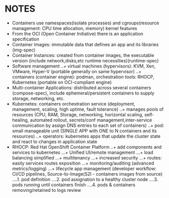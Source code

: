 # NOTES
+ Containers use namespaces(isolate processes) and cgroups(resource management: CPU time allocation, memory) kernel features
+ From the OCI (Open Container Initiative) there is an application specification
+ Container Images: immutable data that defines an app and its libraries (img-spec)
+ Container Instances: created from container images, the executable version (include network,disks,etc runtime necessities)(runtime-spec)
+ Software management
..+ virtual machines (hypervisors): KVM, Xen, VMware, Hyper-V (portable generally on same hypervisor)
..+ containers (container engine): podman, orchestration tools: RHOCP, Kubernetes (portable on OCI-compliant engine)
+ Multi-container Applications: distributed across several containers (compose-spec), include ephemeral/persistent containers to supply storage, networking, etc.
+ Kubernetes: containers orchestration service (deployment, management, scaling, high uptime, fault tolerance)
..+ manages pools of resources (CPU, RAM, Storage, networking, horizontal scaling, self-healing, automated rollout, secrets/conf management,inter-service communication by assign DNS entries to each set of containers)
..+ pod: small manageable unit (SINGLE APP with ONE to N containers and its resources) 
..+ operators: kubernetes apps that update the cluster state and react to changes in application state
+ RHOCP: Red Hat OpenShift Container Platform
..+ add components and services to kubernetes
...+ Unified UI/remote management
...+ load balancing simplified
...+ multitenancy
...+ increased security 
...+ routes: easily services routes exposition
...+ monitoring/auditing (advanced metrics/logging)
...+ lifecycle app management (developer workflow: CI/CD pipelines, Source-to-Image(S2I - containers images from source)
....1. pod definition
....2. pod assignation to a healthy cluster node
....3. pods running until containers finish
....4. pods & containers removing/retained to logs review	

